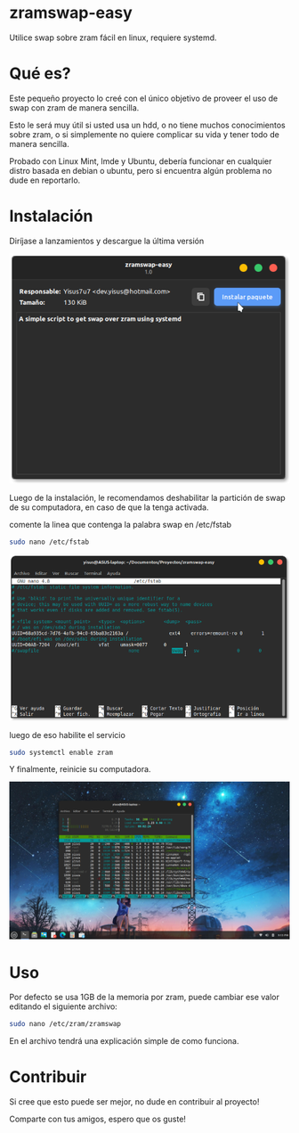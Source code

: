 # zramswap-easy
Utilice swap sobre zram fácil en linux, requiere systemd.

# Qué es?

Este pequeño proyecto lo creé con el único objetivo de proveer el uso de swap
con zram de manera sencilla.

Esto le será muy útil si usted usa un hdd, o no tiene muchos conocimientos sobre zram,
o si simplemente no quiere complicar su vida y tener todo de manera sencilla.

Probado con Linux Mint, lmde y Ubuntu, debería funcionar en cualquier distro basada en debian o
ubuntu, pero si encuentra algún problema no dude en reportarlo.

# Instalación

Diríjase a lanzamientos y descargue la última versión

![install](./preview/install.png)

Luego de la instalación, le recomendamos deshabilitar la partición de swap
de su computadora, en caso de que la tenga activada.

comente la linea que contenga la palabra swap en /etc/fstab

```bash
sudo nano /etc/fstab
```

![disable default swap](./preview/fstab.png)


luego de eso habilite el servicio

```bash
sudo systemctl enable zram
```

Y finalmente, reinicie su computadora.

![Using swap](./preview/swap-enabled.png)

# Uso 

Por defecto se usa 1GB de la memoria por zram, puede cambiar ese valor editando el 
siguiente archivo:

```bash
sudo nano /etc/zram/zramswap
```

En el archivo tendrá una explicación simple de como funciona.

# Contribuir

Si cree que esto puede ser mejor, no dude en contribuir al proyecto!

Comparte con tus amigos, espero que os guste!


